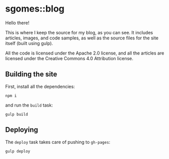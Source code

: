 # sgomes::blog

Hello there!

This is where I keep the source for my blog, as you can see.
It includes articles, images, and code samples, as well as the source files
for the site itself (built using gulp).

All the code is licensed under the Apache 2.0 license, and all the articles
are licensed under the Creative Commons 4.0 Attribution license.

## Building the site

First, install all the dependencies:

```
npm i
```

and run the `build` task:

```
gulp build
```

## Deploying

The `deploy` task takes care of pushing to `gh-pages`:

```
gulp deploy
```
